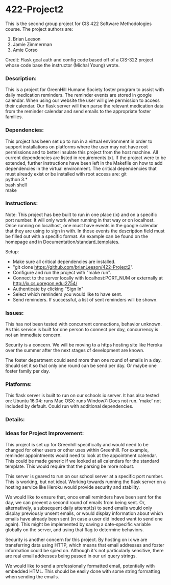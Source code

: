 # 422-Project2
This is the second group project for CIS 422 Software Methodologies course.
The project authors are:
1. Brian Leeson
2. Jamie Zimmerman
3. Amie Corso

Credit: Flask gcal auth and config code based off of a CIS-322 project whose code base the instructor
(Michal Young) wrote.

### Description:
This is a project for GreenHill Humane Society foster program to assist with daily medication reminders.
The reminder events are stored in google calendar. When using our website the user will give permission
to access their calendar. Our flask server will then parse the relevant medication data from the reminder
calendar and send emails to the appropriate foster families.

### Dependencies:
This project has been set up to run in a virtual environment in order to support installations on
platforms where the user may not have root permissions and to better insulate this project from the
host machine. All current dependencies are listed in requirements.txt. If the project were to be extended,
further instructions have been left in the Makefile on how to add dependencies in the virtual environment.
The critical dependencies that must already exist or be installed with root access are:
git  
python 3.*  
bash shell  
make  

### Instructions:
Note: This project has bee built to run in one place (ix) and on a specific port number. It will only work when
running in that way or on localhost. Once running on localhost, one must have events in the google calendar that they 
are using to sign in with. In those events the description field must be filled out with a specific format. An example 
can be found on the homepage and in Documentation/standard_templates.
  
Setup:
 * Make sure all critical dependencies are installed.
 * "git clone https://github.com/brianLeeson/422-Project2".
 * Configure and run the project with "make run".
 * Connect to the server locally with localhost:PORT_NUM or externally at http://ix.cs.uoregon.edu:2754/
 * Authenticate by clicking "Sign In"
 * Select which reminders you would like to have sent.
 * Send reminders. If successful, a list of sent reminders will be shown.
 
### Issues:
This has not been tested with concurrent connections, behavior unknown. As this service is built for one 
person to connect per day, concurrency is not an immediate concern.

Security is a concern. We will be moving to a https hosting site like Heroku over the summer after the next stages of
development are known.

The foster department could send more than one round of emails in a day. Should set it so that only one round can be 
send per day. Or maybe one foster family per day.

### Platforms:
This flask server is built to run on our schools ix server. 
It has also tested on:
Ubuntu 16.04: runs
Mac OSX: runs
Window7: Does not run. 'make' not included by default. Could run with additional dependencies.

### Details:

### Ideas for Project Improvement:
This project is set up for Greenhill specifically and would need to be changed for other users
or other uses within Greenhill. For example, reminder appointments would need to look at the appointment calendar. This
could be made generic if we looked at all calendars for the standard template. This would require that the parsing be
more robust.

This server is geared to run on our school server at a specific port number. This is working, but not ideal.
Working towards running the flask server on a hosting service like Heroku would provide security and stability.
 
We would like to ensure that, once email reminders have been sent for the day, we can prevent a second round of emails
from being sent.  Or, alternatively, a subsequent daily attempt(s) to send emails would only display previously unsent
emails, or would display information about which emails have already been sent (in case a user did indeed want to send
one again).  This might be implemented by saving a date-specific variable globally on the server, and using that flag
to determine behaviors.

Security is another concern for this project. By hosting on ix we are transferring data using HTTP, which means that
email addresses and foster information could be spied on.  Although it's not particularly sensitive, there are real
email addresses being passed in our url query strings. 

We would like to send a professionally formatted email, potentially with embedded HTML. This should be easliy done with
some string formatting when sending the emails.